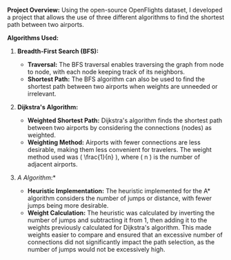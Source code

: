 

**Project Overview:**
Using the open-source OpenFlights dataset, I developed a project that allows the use of three different algorithms to find the shortest path between two airports.

**Algorithms Used:**

1. **Breadth-First Search (BFS):**
   - **Traversal:** The BFS traversal enables traversing the graph from node to node, with each node keeping track of its neighbors.
   - **Shortest Path:** The BFS algorithm can also be used to find the shortest path between two airports when weights are unneeded or irrelevant.

2. **Dijkstra's Algorithm:**
   - **Weighted Shortest Path:** Dijkstra's algorithm finds the shortest path between two airports by considering the connections (nodes) as weighted. 
   - **Weighting Method:** Airports with fewer connections are less desirable, making them less convenient for travelers. The weight method used was \( \frac{1}{n} \), where \( n \) is the number of adjacent airports.

3. **A* Algorithm:**
   - **Heuristic Implementation:** The heuristic implemented for the A* algorithm considers the number of jumps or distance, with fewer jumps being more desirable. 
   - **Weight Calculation:** The heuristic was calculated by inverting the number of jumps and subtracting it from 1, then adding it to the weights previously calculated for Dijkstra's algorithm. This made weights easier to compare and ensured that an excessive number of connections did not significantly impact the path selection, as the number of jumps would not be excessively high.

